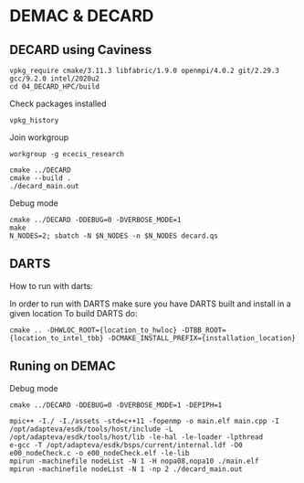 # DEMAC & DECARD

## DECARD using Caviness


```
vpkg_require cmake/3.11.3 libfabric/1.9.0 openmpi/4.0.2 git/2.29.3 gcc/9.2.0 intel/2020u2
cd 04_DECARD_HPC/build
```

Check packages installed
```
vpkg_history
```
Join workgroup
```
workgroup -g ececis_research
```
```
cmake ../DECARD
cmake --build .
./decard_main.out
```

Debug mode
```
cmake ../DECARD -DDEBUG=0 -DVERBOSE_MODE=1
make
N_NODES=2; sbatch -N $N_NODES -n $N_NODES decard.qs
```

## DARTS

How to run with darts:

In order to run with DARTS make sure you have DARTS built and install in a given location
To build DARTS do:

```
cmake .. -DHWLOC_ROOT={location_to_hwloc} -DTBB_ROOT={location_to_intel_tbb} -DCMAKE_INSTALL_PREFIX={installation_location} 
```


## Runing on DEMAC

Debug mode
```
cmake ../DECARD -DDEBUG=0 -DVERBOSE_MODE=1 -DEPIPH=1
```

```
mpic++ -I./ -I./assets -std=c++11 -fopenmp -o main.elf main.cpp -I /opt/adapteva/esdk/tools/host/include -L /opt/adapteva/esdk/tools/host/lib -le-hal -le-loader -lpthread
e-gcc -T /opt/adapteva/esdk/bsps/current/internal.ldf -O0 e00_nodeCheck.c -o e00_nodeCheck.elf -le-lib
mpirun -machinefile nodeList -N 1 -H nopa08,nopa10 ./main.elf
mpirun -machinefile nodeList -N 1 -np 2 ./decard_main.out 
```